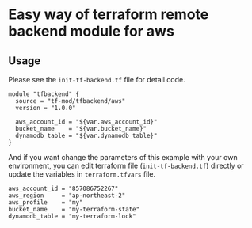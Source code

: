# Easy way of terraform remote backend module for aws

## Usage
Please see the `init-tf-backend.tf` file for detail code.

```
module "tfbackend" {
  source = "tf-mod/tfbackend/aws"
  version = "1.0.0"

  aws_account_id = "${var.aws_account_id}"
  bucket_name    = "${var.bucket_name}"
  dynamodb_table = "${var.dynamodb_table}"
}
```

And if you want change the parameters of this example with your own environment, you can edit terraform file (`init-tf-backend.tf`) directly or update the variables in `terraform.tfvars` file.


```
aws_account_id = "857086752267"
aws_region     = "ap-northeast-2"
aws_profile    = "my"
bucket_name    = "my-terraform-state"
dynamodb_table = "my-terraform-lock"
```
